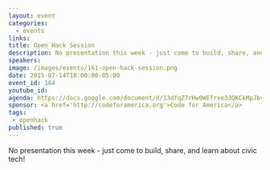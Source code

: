 ```yaml
---
layout: event
categories: 
  - events
links:
title: Open Hack Session
description: No presentation this week - just come to build, share, and learn about civic tech!
speakers:
image: /images/events/161-open-hack-session.png
date: 2015-07-14T18:00:00-05:00
event_id: 164
youtube_id: 
agenda: https://docs.google.com/document/d/13dfqZ7rHw0WETrxe3JQKCkMpJbv6upIXhPhWqbnnt6k/edit#
sponsor: <a href='http://codeforamerica.org'>Code for America</a>
tags: 
 - openhack
published: true
---
```


No presentation this week - just come to build, share, and learn about civic tech!